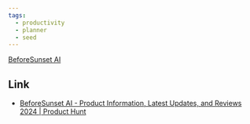 ```yaml
---
tags:
  - productivity
  - planner
  - seed
---
```

[BeforeSunset AI](https://www.beforesunset.ai/)

## Link
- [BeforeSunset AI - Product Information, Latest Updates, and Reviews 2024 | Product Hunt](https://www.producthunt.com/products/beforesunset)
